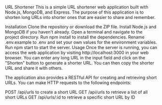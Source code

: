 URL Shortener
This is a simple URL shortener web application built with Node.js, MongoDB, and Express. The purpose of this application is to shorten long URLs into shorter ones that are easier to share and remember.

Installation
Clone the repository or download the ZIP file.
Install Node.js and MongoDB if you haven't already.
Open a terminal and navigate to the project directory.
Run npm install to install the dependencies.
Rename .env.example to .env and set your own values for the environment variables.
Run npm start to start the server.
Usage
Once the server is running, you can access the web application by visiting http://localhost:3000 in your web browser. You can enter any long URL in the input field and click on the "Shorten" button to generate a shorter URL. You can then copy the shorter URL and share it with others.

The application also provides a RESTful API for creating and retrieving short URLs. You can make HTTP requests to the following endpoints:

POST /api/urls to create a short URL
GET /api/urls to retrieve a list of all short URLs
GET /api/urls/:id to retrieve a specific short URL by ID

